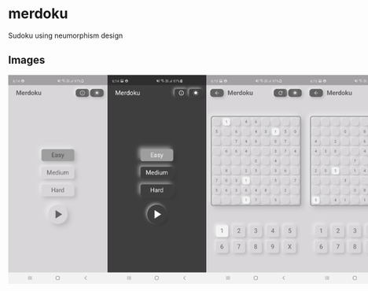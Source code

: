 # merdoku

Sudoku using neumorphism design

## Images

<div style="display:flex">
<img src="/screenshots/imgA.jpg" alt="Image A" height=auto width=40%>
<img src="/screenshots/imgB.jpg" alt="Image B" height=auto width=40%>
<img src="/screenshots/imgC.jpg" alt="Image C" height=auto width=40%>
<img src="/screenshots/imgD.jpg" alt="Image D" height=auto width=40%>
 </div>
